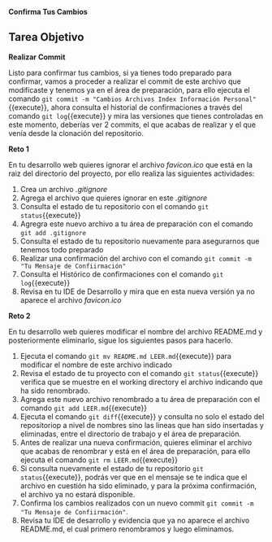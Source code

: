 **Confirma Tus Cambios**

## Tarea Objetivo

**Realizar Commit**

Listo para confirmar tus cambios, si ya tienes todo preparado para confirmar, vamos a proceder a realizar el commit de este archivo que modificaste y tenemos ya en el área de preparación, para ello ejecuta el comando `git commit -m "Cambios Archivos Index Información Personal"`{{execute}}, ahora consulta el historial de confirmaciones a través del comando `git log`{{execute}} y mira las versiones que tienes controladas en este momento, deberías ver 2 commits, el que acabas de realizar y el que venía desde la clonación del repositorio.

**Reto 1**

En tu desarrollo web quieres ignorar el archivo *favicon.ico* que está en la raiz del directorio del proyecto, por ello realiza las siguientes actividades:

1. Crea un archivo *.gitignore*
2. Agrega el archivo que quieres ignorar en este *.gitignore*
3. Consulta el estado de tu repositorio con el comando `git status`{{execute}}
4. Agregra este nuevo archivo a tu área de preparación con el comando `git add .gitignore`
5. Consulta el estado de tu repositorio nuevamente para asegurarnos que tenemos todo preparado
6. Realizar una confirmación del archivo con el comando `git commit -m "Tu Mensaje de Confiirmación"`
7. Consulta el Histórico de confirmaciones con el comando `git log`{{execute}}
8. Revisa en tu IDE de Desarrollo y mira que en esta nueva versión ya no aparece el archivo *favicon.ico*

**Reto 2**

En tu desarrollo web quieres modificar el nombre del archivo README.md y posteriormente eliminarlo, sigue los siguientes pasos para hacerlo.

1. Ejecuta el comando `git mv README.md LEER.md`{{execute}} para modificar el nombre de este archivo indicado
2. Revisa el estado de tu proyecto con el comando `git status`{{execute}} verifica que se muestre en el working directory el archivo indicando que ha sido renombrado.
3. Agrega este nuevo archivo renombrado a tu área de preparación con el comando `git add LEER.md`{{execute}}
4. Ejecuta el comando `git diff`{{execute}} y consulta no solo el estado del repositoriop a nivel de nombres sino las lineas que han sido insertadas y eliminadas, entre el directorio de trabajo y el área de preparación.
5. Antes de realizar una nueva confirmación, quieres eliminar el archivo que acabas de renombrar y está en el área de preparación, para ello ejecuta el comando `git rm LEER.md`{{execute}}
6. Si consulta nuevamente el estado de tu repositorio `git status`{{execute}}, podrás ver que en el mensaje se te indica que el archivo en cuestión ha sido eliminado, y para la próxima confirmación, el archivo ya no estará disponible.
7. Confirma los cambios realizados con un nuevo commit `git commit -m "Tu Mensaje de Confiirmación"`.
8. Revisa tu IDE de desarrollo y evidencia que ya no aparece el archivo README.md, el cual primero renombramos y luego eliminamos.




